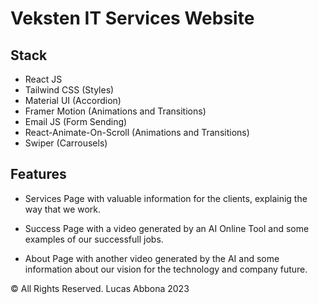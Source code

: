 # Veksten IT Services Website

## Stack

- React JS
- Tailwind CSS (Styles)
- Material UI (Accordion)
- Framer Motion (Animations and Transitions)
- Email JS (Form Sending)
- React-Animate-On-Scroll (Animations and Transitions)
- Swiper (Carrousels)

## Features

- Services Page with valuable information for the clients, explainig the way that we work.

- Success Page with a video generated by an AI Online Tool and some examples of our successfull jobs.

- About Page with another video generated by the AI and some information about our vision for the technology and company future.


© All Rights Reserved. Lucas Abbona 2023 

